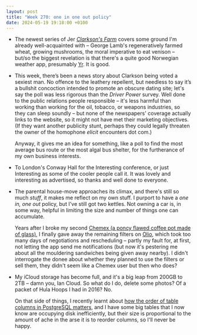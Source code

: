 ```yaml
---
layout: post
title: "Week 270: one in one out policy"
date: 2024-05-19 19:18:00 +0100
---
```


- The newest series of Jer [<i>Clarkson's Farm</i>](/2023/02/week-204#:~:text=Clarkson%E2%80%99s%20Farm "previously") covers some ground I'm already well-acquainted with – George Lamb's regeneratively farmed wheat, growing mushrooms, the moral imperative to eat venison – but/so the biggest revelation is that there's a quite good Norwegian weather app, presumably [Yr](https://www.yr.no/en). It is good.

- This week, there’s been a news story about Clarkson being voted a sexiest man.
  No offence to the leathery repellent, but needless to say it’s a bullshit concoction intended to promote an obscure dating site; let's say the poll was less rigorous than the <i>Driver Power</i> survey.
  Well done to the public relations people responsible
  – it's less harmful than working than working for the oil, tobacco, or weapons industries, so they can sleep soundly
  – but none of the newspapers' coverage actually links to the website, so it might not have met their marketing objectives. 
  (If they want another publicity stunt, perhaps they could legally threaten the owner of the homophone _elicit_ encounters dot com.)

  Anyway, it gives me an idea for something, like a poll to find the most average bus route or the most algal bus shelter, for the furtherance of my own business interests.

- To London's Conway Hall for the Interesting conference, or just Interesting as some of the cooler people call it.
  It was lovely and interesting as advertised, so thanks and well done to everyone.

- The parental house-move approaches its climax, and there's still so much _stuff_, it makes me reflect on my own stuff.
  I purport to have a <i>one in, one out</i> policy, but I've still got two kettles.
  Not owning a car is, in some way, helpful in limiting the size and number of things one can accumulate.

  Years after I broke my second [Chemex (a poncy flawed coffee pot made of glass)](https://www.youtube.com/watch?v=ikt-X5x7yoc), I finally gave away the remaining filters on [Olio](/2022/04/week-160), which took too many days of negotiations and rescheduling – partly my fault for, at first, not letting the app send me notifications (but now it's pestering me about all the mouldering sandwiches being given away nearby). I didn't interrogate the donee about whether they planned to use the filters or sell them, they didn't seem like a Chemex user but then who does?

- My iCloud storage has become full, and it's a big leap from 200GB to 2TB – damn you, Ian Cloud. So what do I do, delete some photos? Of a packet of Hula Hoops I had in 2016? No.

  On that side of things, I recently learnt about [how the order of table columns in PostgreSQL matters](https://docs.gitlab.com/ee/development/database/ordering_table_columns.html), and I have some big tables that I now know are occupying disk inefficiently, but their size is proportional to the amount of ache in the arse it is to reorder columns, so I'll never be happy.

